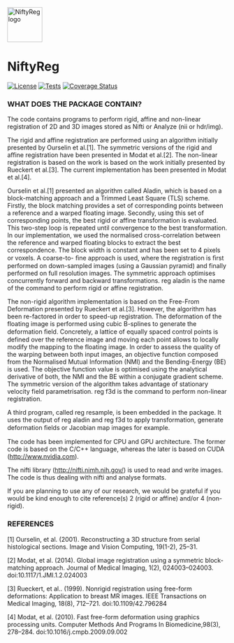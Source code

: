 <img src="https://github.com/KCL-BMEIS/niftyreg/blob/master/logo/nifty_reg_logo.png?raw=true" alt="NiftyReg logo" title="NiftyReg" height="80">

# NiftyReg

[![License](https://img.shields.io/github/license/KCL-BMEIS/NiftyReg)](https://github.com/KCL-BMEIS/niftyreg/blob/master/LICENSE.txt)
[![Tests](https://github.com/KCL-BMEIS/niftyreg/actions/workflows/tests.yml/badge.svg)](https://github.com/KCL-BMEIS/niftyreg/actions/workflows/tests.yml)
[![Coverage Status](https://codecov.io/gh/KCL-BMEIS/niftyreg/graph/badge.svg?token=lgLtkSC7kX)](https://codecov.io/gh/KCL-BMEIS/niftyreg)



### WHAT DOES THE PACKAGE CONTAIN?

The code contains programs to perform rigid, affine and non-linear registration
of 2D and 3D images stored as Nifti or Analyze (nii or hdr/img).

The rigid and affine registration are performed using an algorithm initially
presented by Ourselin et al.[1]. The symmetric versions of the rigid and
affine registration have been presented in Modat et al.[2].
The non-linear registration is based on the work is based on the work initially
presented by Rueckert et al.[3]. The current implementation has been presented
in Modat et al.[4].

Ourselin et al.[1] presented an algorithm called Aladin, which is based on
a block-matching approach and a Trimmed Least Square (TLS) scheme. Firstly,
the block matching provides a set of corresponding points between a reference
and a warped floating image. Secondly, using this set of corresponding points,
the best rigid or affine transformation is evaluated. This two-step loop is
repeated until convergence to the best transformation.
In our implementation, we used the normalised cross-correlation between the
reference and warped floating blocks to extract the best correspondence. The
block width is constant and has been set to 4 pixels or voxels. A coarse-to-
ﬁne approach is used, where the registration is ﬁrst performed on down-sampled
images (using a Gaussian pyramid) and finally performed on full resolution
images. The symmetric approach optimises concurrently forward and backward
transformations.
reg aladin is the name of the command to perform rigid or affine registration.

The non-rigid algorithm implementation is based on the Free-From Deformation
presented by Rueckert et al.[3]. However, the algorithm has been re-factored
in order to speed-up registration. The deformation of the floating image is
performed using cubic B-splines to generate the deformation ﬁeld. Concretely,
a lattice of equally spaced control points is defined over the reference image
and moving each point allows to locally modify the mapping to the floating
image. In order to assess the quality of the warping between both input images,
an objective function composed from the Normalised Mutual Information (NMI) and
the Bending-Energy (BE) is used. The objective function value is optimised
using the analytical derivative of both, the NMI and the BE within a conjugate
gradient scheme. The symmetric version of the algorithm takes advantage of
stationary velocity field parametrisation.
reg f3d is the command to perform non-linear registration.

A third program, called reg resample, is been embedded in the package. It
uses the output of reg aladin and reg f3d to apply transformation, generate
deformation ﬁelds or Jacobian map images for example.

The code has been implemented for CPU and GPU architecture. The former
code is based on the C/C++ language, whereas the later is based on CUDA
(http://www.nvidia.com).

The nifti library (http://nifti.nimh.nih.gov/) is used to read and write
images. The code is thus dealing with nifti and analyse formats.

If you are planning to use any of our research, we would be grateful if you
would be kind enough to cite reference(s) 2 (rigid or affine) and/or
4 (non-rigid).

### REFERENCES

[1] Ourselin, et al. (2001). Reconstructing a 3D structure from serial
histological sections. Image and Vision Computing, 19(1-2), 25–31.

[2] Modat, et al. (2014). Global image registration using a symmetric block-
matching approach. Journal of Medical Imaging, 1(2), 024003–024003.
doi:10.1117/1.JMI.1.2.024003

[3] Rueckert, et al.. (1999). Nonrigid registration using free-form
deformations: Application to breast MR images. IEEE Transactions on Medical
Imaging, 18(8), 712–721. doi:10.1109/42.796284

[4] Modat, et al. (2010). Fast free-form deformation using graphics processing
units. Computer Methods And Programs In Biomedicine,98(3), 278–284.
doi:10.1016/j.cmpb.2009.09.002
